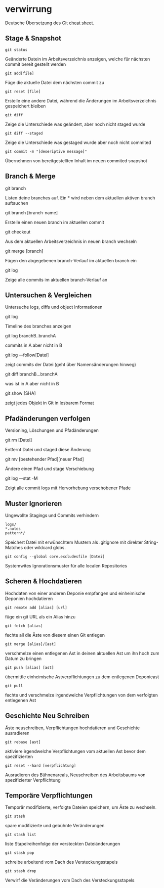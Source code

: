 # verwirrung

Deutsche Übersetzung des Git
[cheat sheet](https://education.github.com/git-cheat-sheet-education.pdf).

## Stage & Snapshot

    git status

Geänderte Datein im Arbeitsverzeichnis anzeigen, welche für nächsten commit bereit gestellt werden

    git add[file]

Füge die aktuelle Datei dem nächsten commit zu

    git reset [file]

Erstelle eine andere Datei, während die Änderungen im Arbeitsverzeichnis gespeichert bleiben

    git diff

Zeige die Unterschiede was geändert, aber noch nicht staged wurde

    git diff --staged

Zeige die Unterschiede was gestaged wurde aber noch nicht commited

    git commit -m "[deseriptive message]"

Übernehmen von bereitgestellten Inhalt im neuen commited snapshot

## Branch & Merge

  git branch

Listen deine branches auf. Ein * wird neben dem aktuellen aktiven branch auftauchen

  git branch [branch-name]

Erstelle einen neuen branch im aktuellen commit

  git checkout

Aus dem aktuellen Arbeitsverzeichnis in neuen branch wechseln

  git merge [branch]

Fügen den abgegebenen branch-Verlauf im  aktuellen branch ein

  git log

Zeige alle commits im aktuellen branch-Verlauf an


## Untersuchen & Vergleichen
Untersuche logs, diffs und object Informationen


  git log

Timeline des branches anzeigen


  git log branchB..branchA

commits in A aber nicht in B

  git log --follow[Datei]

zeigt commits der Datei (geht über Namensänderungen hinweg)


  git diff branchB...branchA

was ist in A aber nicht in B


  git show [SHA]

zeigt jedes Objekt in Git in lesbarem Format

## Pfadänderungen verfolgen
Versioning, Löschungen und Pfadänderungen

  git rm [Datei]

Entfernt Datei und staged diese Änderung

  git mv [bestehender Pfad][neuer Pfad]

Ändere einen Pfad und stage Verschiebung

  git log --stat -M

Zeigt alle commit logs mit Hervorhebung verschobener Pfade

## Muster Ignorieren
Ungewollte Stagings und Commits verhindern

    logs/
    *.notes
    pattern*/

Speichert Datei mit erwünschtem Mustern als .gitignore mit direkter String-Matches oder wildcard globs.

    git config --global core.excludesfile [Datei]

Systemwites Ignorationsmuster für alle localen Repositories

## Scheren & Hochdatieren

Hochdaten von einer anderen Deponie empfangen und einheimische Deponien hochdatieren

    git remote add [alias] [url]

füge ein git URL als ein Alias hinzu

    git fetch [alias]

fechte all die Äste von diesem einen Git entlegen

    git merge [alias]/[ast]

verschmelze einen entlegenen Ast in deinen aktuellen Ast um ihn hoch zum Datum zu bringen

    git push [alias] [ast]

übermittle einheimische Astverpflichtungen zu dem entlegenen Deponieast

    git pull

fechte und verschmelze irgendwelche Verpflichtungen von dem verfolgten entlegenen Ast

## Geschichte Neu Schreiben

Äste neuschreiben, Verpflichtungen hochdatieren und Geschichte ausradieren

    git rebase [ast]

aktiviere irgendwelche Verpflichtungen vom aktuellen Ast bevor dem spezifizierten

    git reset --hard [verpflichtung]

Ausradieren des Bühnenareals, Neuschreiben des Arbeitsbaums von spezifizierter Verpflichtung

## Temporäre Verpflichtungen

Temporär modifizierte, verfolgte Dateien speichern, um Äste zu wechseln.

    git stash

spare modifizierte und gebühnte Veränderungen

    git stash list

liste Stapelreihenfolge der versteckten Dateiänderungen

    git stash pop

schreibe arbeitend vom Dach des Versteckungsstapels

    git stash drop

Verwirf die Veränderungen vom Dach des Versteckungsstapels
